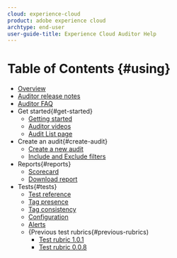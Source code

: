 ```yaml
---
cloud: experience-cloud
product: adobe experience cloud
archtype: end-user
user-guide-title: Experience Cloud Auditor Help
---
```


# Table of Contents {#using}

+ [Overview](overview.md)
+ [Auditor release notes](release-notes.md)
+ [Auditor FAQ](auditor-faq.md)
+ Get started{#get-started}
   + [Getting started](get-started/getting-started.md)
   + [Auditor videos](get-started/videos.md)
   + [Audit List page](get-started/audit-list.md)
+ Create an audit{#create-audit}
   + [Create a new audit](create-audit/create-audit.md)
   + [Include and Exclude filters](create-audit/filters.md)
+ Reports{#reports}
   + [Scorecard](reports/scorecard.md)
   + [Download report](reports/t-download-report.md)
+ Tests{#tests}
   + [Test reference](tests/r-test-reference.md)
   + [Tag presence](tests/test-ref-presence.md)
   + [Tag consistency](tests/test-ref-consistency.md)
   + [Configuration](tests/test-ref-cfg.md)
   + [Alerts](tests/test-ref-alerts.md)
   + {Previous test rubrics{#previous-rubrics)
      + [Test rubric 1.0.1](tests/previous-rubrics/test-rubric1-0-1.md)
      + [Test rubric 0.0.8](tests/previous-rubrics/test-rubric1-0.md)
